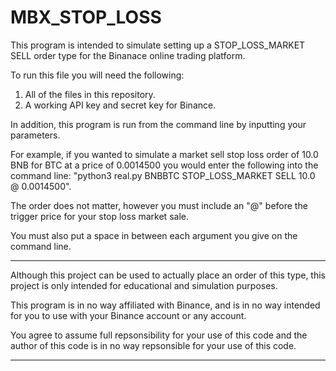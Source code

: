 # MBX_STOP_LOSS

This program is intended to simulate setting up a STOP_LOSS_MARKET SELL order type for the Binanace online trading platform.

To run this file you will need the following:
  1) All of the files in this repository.
  2) A working API key and secret key for Binance.
 
In addition, this program is run from the command line by inputting your parameters.

For example, if you wanted to simulate a market sell stop loss order of 10.0 BNB for BTC at a price of 0.0014500 you would enter the following into the command line: "python3 real.py BNBBTC STOP_LOSS_MARKET SELL 10.0 @ 0.0014500".

The order does not matter, however you must include an "@" before the trigger price for your stop loss market sale.

You must also put a space in between each argument you give on the command line.


*********

Although this project can be used to actually place an order of this type, this project is only intended for educational and simulation purposes.

This program is in no way affiliated with Binance, and is in no way intended for you to use with your Binance account or any account.

You agree to assume full repsonsibility for your use of this code and the author of this code is in no way repsonsible for your use of this code.

***********


